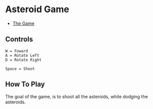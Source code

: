 # Asteroid Game

* [The Game](https://paul-surf.github.io/astGame/)

## Controls

```
W = Foward
A = Rotate Left
D = Rotate Right

Space = Shoot
```

## How To Play

The goal of the game, is to shoot all the asteroids, while dodging the asteroids.